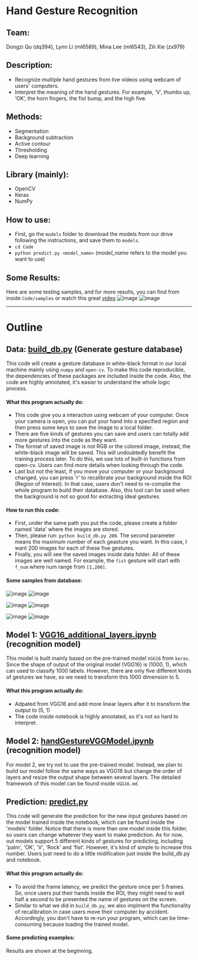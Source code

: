 # Hand Gesture Recognition
## Team: 
Dongzi Qu (dq394), Lynn Li (ml6589), Mina Lee (ml6543), Zili Xie (zx979)
## Description:
* Recognize multiple hand gestures from live videos using webcam of users' computers.
* Interpret the meaning of the hand gestures. For example, ‘V’, thumbs up, ‘OK’, the horn fingers, the fist bump, and the high five.
## Methods: 
* Segmentation
* Background subtraction 
* Active contour
* Thresholding
* Deep learning
## Library (mainly):
* OpenCV
* Keras
* NumPy 
## How to use:
* First, go the ```models``` folder to download the models from our drive following the instructions, and save them to ```models```.
*  ```cd Code``` 
*  ```python predict.py <model_name>``` (*model_name* refers to the model you want to use)
## Some Results:
Here are some testing samples, and for more results, you can find from inside ```Code/samples``` or watch this great [video](https://drive.google.com/file/d/1uDyKOb6X-R4Ju5196eYVg2bNBCSeRFZI/view)
![image](https://github.com/leelightman/HandGestureRecognizer/blob/master/Code/samples/readme_o.png)
![image](https://github.com/leelightman/HandGestureRecognizer/blob/master/Code/samples/readme_r.png)

------
# Outline
## Data: [build_db.py](https://github.com/leelightman/HandGestureRecognizer/blob/master/Code/build_db.py) (Generate gesture database)
This code will create a gesture database in white-black format in our local machine mainly using ```numpy``` and ```open-cv```. To make this code reproducible, the dependencies of these packages are included inside the code. Also, the code are highly annotated, it's easier to understand the whole logic process.
#### What this program actually do:
* This code give you a interaction using webcam of your computer. Once your camera is open, you can put your hand into a specified region and then press some keys to save the image to a local folder.
* There are five kinds of gestures you can save and users can totally add more gestures into the code as they want.
* The format of saved image is not RGB or the colored image, instead, the white-black image will be saved. This will undoubtedly benefit the training process later. To do this, we use lots of built-in functions from open-cv. Users can find more details when looking through the code.
* Last but not the least, if you move your computer or your background changed, you can press 'r' to recalibrate your background inside the ROI (Region of Interest). In that case, users don't need to re-complie the whole program to build their database. Also, this tool can be used when the background is not so good for extracting ideal gestures.
#### How to run this code:
* First, under the same path you put the code, please create a folder named 'data' where the images are stored.
* Then, please run: ```python build_db.py 200```. The second parameter means the maximum number of each geasture you want. In this case, I want 200 images for each of these five gestures.
* Finally, you will see the saved images inside data folder. All of these images are well named. For example, the ```fist``` gesture will start with ```f_num``` where num range from ```[1,200]```.
#### Some samples from database:

![image](https://github.com/leelightman/HandGestureRecognizer/blob/master/Code/samples/o_1.jpg)
![image](https://github.com/leelightman/HandGestureRecognizer/blob/master/Code/samples/o_12.jpg)

![image](https://github.com/leelightman/HandGestureRecognizer/blob/master/Code/samples/p_3.jpg)
![image](https://github.com/leelightman/HandGestureRecognizer/blob/master/Code/samples/p_4.jpg)

![image](https://github.com/leelightman/HandGestureRecognizer/blob/master/Code/samples/f_2.jpg)
![image](https://github.com/leelightman/HandGestureRecognizer/blob/master/Code/samples/f_9.jpg)

## Model 1: [VGG16_additional_layers.ipynb](https://github.com/leelightman/HandGestureRecognizer/blob/master/Code/VGG16_additional_layers.ipynb) (recognition model)
This model is built mainly based on the pre-trained model ```VGG16``` from ```keras```. Since the shape of output of the original model (VGG16) is (1000, 1), which can used to classify 1000 labels. However, there are only five different kinds of gestures we have, so we need to transform this 1000 dimension to 5.
#### What this program actually do:
* Adpated from VGG16 and add more linear layers after it to transform the output to (5, 1)
* The code inside notebook is highly annotated, so it's not so hard to interpret.
## Model 2: [handGestureVGGModel.ipynb](https://github.com/leelightman/HandGestureRecognizer/blob/master/Code/handGestureVGGModel.ipynb) (recognition model)
For model 2, we try not to use the pre-trained model. Instead, we plan to build our model follow the same ways as VGG16 but change the order of layers and resize the output shape between several layers. The detailed framework of this model can be found inside ```VGG16.md```.

## Prediction: [predict.py](https://github.com/leelightman/HandGestureRecognizer/blob/master/Code/predict.py)
This code will generate the prediction for the new input gestures based on the model trained inside the notebook, which can be found inside the 'models' folder. Notice that there is more than one model inside this folder, so users can change whatever they want to make prediction. As for now, out models support 5 different kinds of gestures for predicting, including 'palm', 'OK', 'V', 'Rock' and 'fist'. However, it's kind of simple to increase this number. Users just need to do a little midification just inside the build_db.py and notebook.
#### What this program actually do:
* To avoid the frame latency, we predict the gesture once per 5 frames. So, once users put their hands inside the ROI, they might need to wait half a second to be presented the name of gestures on the screen.
* Similar to what we did in ```build_db.py```, we also implment the functionality of recalibration in case users move their computer by accident. Accordingly, you don't have to re-run your program, which can be time-consuming because loading the trained model.
#### Some predicting examples:
Results are shown at the beginning.



